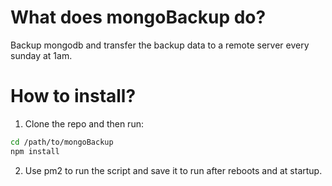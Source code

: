 # What does mongoBackup do?
Backup mongodb and transfer the backup data to a remote server every sunday at 1am.
# How to install?
1. Clone the repo and then run:
```bash
cd /path/to/mongoBackup
npm install
```
2. Use pm2 to run the script and save it to run after reboots and at startup.
